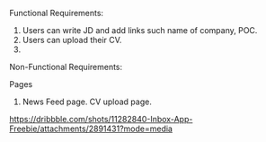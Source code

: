 Functional Requirements:
1. Users can write JD and add links such name of company, POC.
2. Users can upload their CV.
3. 

Non-Functional Requirements:


Pages 

 1. News Feed page. CV upload page.



https://dribbble.com/shots/11282840-Inbox-App-Freebie/attachments/2891431?mode=media
